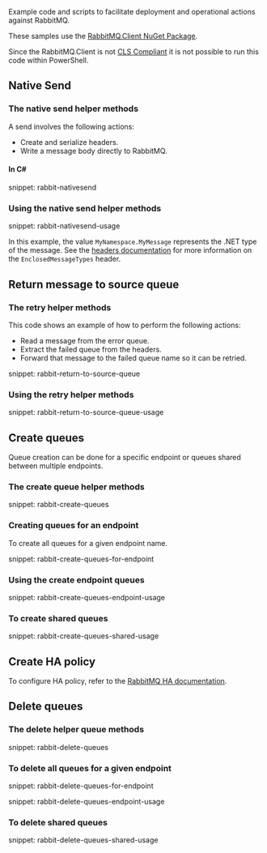 Example code and scripts to facilitate deployment and operational actions against RabbitMQ.

These samples use the [RabbitMQ.Client NuGet Package](https://www.nuget.org/packages/RabbitMQ.Client/).

Since the RabbitMQ.Client is not [CLS Compliant](https://msdn.microsoft.com/en-us/library/system.clscompliantattribute.aspx) it is not possible to run this code within PowerShell.

## Native Send

### The native send helper methods

A send involves the following actions:

* Create and serialize headers.
* Write a message body directly to RabbitMQ.

#### In C&#35;

snippet: rabbit-nativesend

### Using the native send helper methods

snippet: rabbit-nativesend-usage

In this example, the value `MyNamespace.MyMessage` represents the .NET type of the message. See the [headers documentation](/nservicebus/messaging/headers.md) for more information on the `EnclosedMessageTypes` header.

## Return message to source queue

### The retry helper methods

This code shows an example of how to perform the following actions:

* Read a message from the error queue.
* Extract the failed queue from the headers.
* Forward that message to the failed queue name so it can be retried.

snippet: rabbit-return-to-source-queue

### Using the retry helper methods

snippet: rabbit-return-to-source-queue-usage

## Create queues

Queue creation can be done for a specific endpoint or queues shared between multiple endpoints.

### The create queue helper methods

snippet: rabbit-create-queues

### Creating queues for an endpoint

To create all queues for a given endpoint name.

snippet: rabbit-create-queues-for-endpoint

### Using the create endpoint queues

snippet: rabbit-create-queues-endpoint-usage

### To create shared queues

snippet: rabbit-create-queues-shared-usage

## Create HA policy

To configure HA policy, refer to the [RabbitMQ HA documentation](https://www.rabbitmq.com/ha.html).

## Delete queues

### The delete helper queue methods

snippet: rabbit-delete-queues

### To delete all queues for a given endpoint

snippet: rabbit-delete-queues-for-endpoint

snippet: rabbit-delete-queues-endpoint-usage

### To delete shared queues

snippet: rabbit-delete-queues-shared-usage
